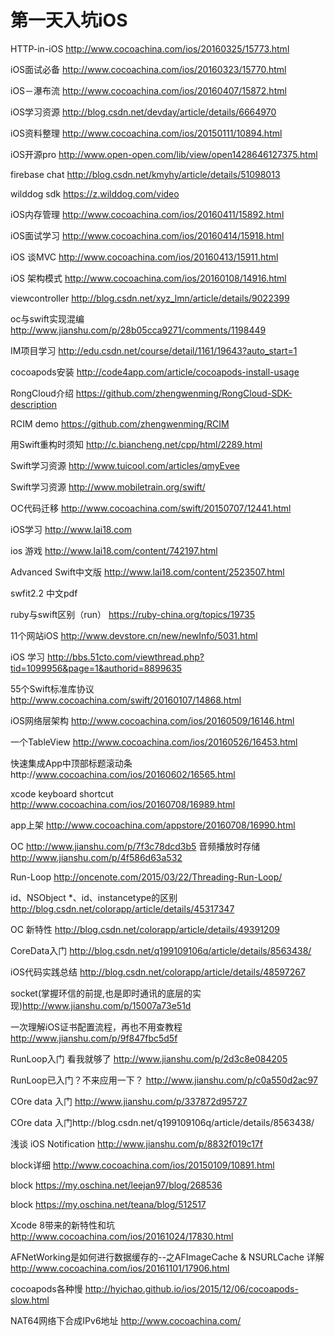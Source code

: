 # 第一天入坑iOS
HTTP-in-iOS  http://www.cocoachina.com/ios/20160325/15773.html

iOS面试必备 http://www.cocoachina.com/ios/20160323/15770.html

iOS－瀑布流 http://www.cocoachina.com/ios/20160407/15872.html

iOS学习资源  http://blog.csdn.net/devday/article/details/6664970

iOS资料整理  http://www.cocoachina.com/ios/20150111/10894.html

iOS开源pro http://www.open-open.com/lib/view/open1428646127375.html

firebase chat http://blog.csdn.net/kmyhy/article/details/51098013

wilddog sdk   https://z.wilddog.com/video

iOS内存管理  http://www.cocoachina.com/ios/20160411/15892.html

iOS面试学习 http://www.cocoachina.com/ios/20160414/15918.html

iOS 谈MVC   http://www.cocoachina.com/ios/20160413/15911.html

iOS 架构模式 http://www.cocoachina.com/ios/20160108/14916.html

viewcontroller http://blog.csdn.net/xyz_lmn/article/details/9022399


oc与swift实现混编 http://www.jianshu.com/p/28b05cca9271/comments/1198449

IM项目学习 http://edu.csdn.net/course/detail/1161/19643?auto_start=1

cocoapods安装 http://code4app.com/article/cocoapods-install-usage

RongCloud介绍 https://github.com/zhengwenming/RongCloud-SDK-description

RCIM demo  https://github.com/zhengwenming/RCIM

用Swift重构时须知 http://c.biancheng.net/cpp/html/2289.html

Swift学习资源 http://www.tuicool.com/articles/qmyEvee

Swift学习资源 http://www.mobiletrain.org/swift/

OC代码迁移 http://www.cocoachina.com/swift/20150707/12441.html

iOS学习 http://www.lai18.com

ios 游戏 http://www.lai18.com/content/742197.html

Advanced Swift中文版 http://www.lai18.com/content/2523507.html

swfit2.2 中文pdf 

ruby与swift区别（run） https://ruby-china.org/topics/19735

11个网站iOS http://www.devstore.cn/new/newInfo/5031.html

iOS 学习 http://bbs.51cto.com/viewthread.php?tid=1099956&page=1&authorid=8899635

55个Swift标准库协议 http://www.cocoachina.com/swift/20160107/14868.html

iOS网络层架构 http://www.cocoachina.com/ios/20160509/16146.html

一个TableView http://www.cocoachina.com/ios/20160526/16453.html

快速集成App中顶部标题滚动条http://www.cocoachina.com/ios/20160602/16565.html

xcode keyboard shortcut http://www.cocoachina.com/ios/20160708/16989.html

app上架 http://www.cocoachina.com/appstore/20160708/16990.html

OC  http://www.jianshu.com/p/7f3c78dcd3b5
音频播放时存储 http://www.jianshu.com/p/4f586d63a532

Run-Loop   http://oncenote.com/2015/03/22/Threading-Run-Loop/

id、NSObject *、id<NSObject>、instancetype的区别   http://blog.csdn.net/colorapp/article/details/45317347

OC 新特性 http://blog.csdn.net/colorapp/article/details/49391209

CoreData入门 http://blog.csdn.net/q199109106q/article/details/8563438/

iOS代码实践总结 http://blog.csdn.net/colorapp/article/details/48597267

socket(掌握环信的前提,也是即时通讯的底层的实现)http://www.jianshu.com/p/15007a73e51d

一次理解iOS证书配置流程，再也不用查教程 http://www.jianshu.com/p/9f847fbc5d5f

RunLoop入门 看我就够了 http://www.jianshu.com/p/2d3c8e084205

RunLoop已入门？不来应用一下？ http://www.jianshu.com/p/c0a550d2ac97

COre data 入门  http://www.jianshu.com/p/337872d95727


   COre data 入门http://blog.csdn.net/q199109106q/article/details/8563438/


浅谈 iOS Notification  http://www.jianshu.com/p/8832f019c17f




block详细  http://www.cocoachina.com/ios/20150109/10891.html

block  https://my.oschina.net/leejan97/blog/268536

block https://my.oschina.net/teana/blog/512517


Xcode 8带来的新特性和坑  http://www.cocoachina.com/ios/20161024/17830.html


AFNetWorking是如何进行数据缓存的--之AFImageCache & NSURLCache 详解 http://www.cocoachina.com/ios/20161101/17906.html


cocoapods各种慢  http://hyichao.github.io/ios/2015/12/06/cocoapods-slow.html


NAT64网络下合成IPv6地址   http://www.cocoachina.com/

